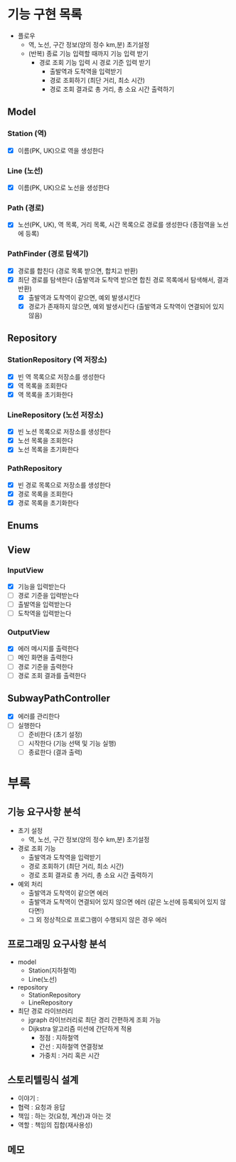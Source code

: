 # 기능 구현 목록

- 플로우
    - 역, 노선, 구간 정보(양의 정수 km,분) 초기설정
    - (반복) 종료 기능 입력할 때까지 기능 입력 받기
        - 경로 조회 기능 입력 시 경로 기준 입력 받기
            - 출발역과 도착역을 입력받기
            - 경로 조회하기 (최단 거리, 최소 시간)
            - 경로 조회 결과로 총 거리, 총 소요 시간 출력하기

## Model

### Station (역)

- [x] 이름(PK, UK)으로 역을 생성한다

### Line (노선)

- [x] 이름(PK, UK)으로 노선을 생성한다

### Path (경로)

- [x] 노선(PK, UK), 역 목록, 거리 목록, 시간 목록으로 경로를 생성한다 (종점역을 노선에 등록)

### PathFinder (경로 탐색기)

- [x] 경로를 합친다 (경로 목록 받으면, 합치고 반환)
- [x] 최단 경로를 탐색한다 (출발역과 도착역 받으면 합친 경로 목록에서 탐색해서, 결과 반환)
    - [x] 출발역과 도착역이 같으면, 예외 발생시킨다
    - [x] 경로가 존재하지 않으면, 예외 발생시킨다 (출발역과 도착역이 연결되어 있지 않음)

## Repository

### StationRepository (역 저장소)

- [x] 빈 역 목록으로 저장소를 생성한다
- [x] 역 목록을 조회한다
- [x] 역 목록을 초기화한다

### LineRepository (노선 저장소)

- [x] 빈 노션 목록으로 저장소를 생성한다
- [x] 노선 목록을 조회한다
- [x] 노선 목록을 초기화한다

### PathRepository

- [x] 빈 경로 목록으로 저장소를 생성한다
- [x] 경로 목록을 조회한다
- [x] 경로 목록을 초기화한다

## Enums

## View

### InputView

- [x] 기능을 입력받는다
- [ ] 경로 기준을 입력받는다
- [ ] 출발역을 입력받는다
- [ ] 도착역을 입력받는다

### OutputView

- [x] 에러 메시지를 출력한다
- [ ] 메인 화면을 출력한다
- [ ] 경로 기준을 출력한다
- [ ] 경로 조회 결과를 출력한다

## SubwayPathController

- [x] 에러를 관리한다
- [ ] 실행한다
    - [ ] 준비한다 (초기 설정)
    - [ ] 시작한다 (기능 선택 및 기능 실행)
    - [ ] 종료한다 (결과 출력)

# 부록

## 기능 요구사항 분석

- 초기 설정
    - 역, 노선, 구간 정보(양의 정수 km,분) 초기설정
- 경로 조회 기능
    - 출발역과 도착역을 입력받기
    - 경로 조회하기 (최단 거리, 최소 시간)
    - 경로 조회 결과로 총 거리, 총 소요 시간 출력하기
- 예외 처리
    - 출발역과 도착역이 같으면 에러
    - 출발역과 도착역이 연결되어 있지 않으면 에러 (같은 노선에 등록되어 있지 않다면!)
    - 그 외 정상적으로 프로그램이 수행되지 않은 경우 에러

## 프로그래밍 요구사항 분석

- model
    - Station(지하철역)
    - Line(노선)
- repository
    - StationRepository
    - LineRepository
- 최단 경로 라이브러리
    - jgraph 라이브러리로 최단 경리 간편하게 조회 가능
    - Dijkstra 알고리즘 미션에 간단하게 적용
        - 정점 : 지하철역
        - 간선 : 지하철역 연결정보
        - 가중치 : 거리 혹은 시간

## 스토리텔링식 설계

- 이야기 :
- 협력 : 요청과 응답
- 책임 : 하는 것(요청, 계산)과 아는 것
- 역할 : 책임의 집합(재사용성)

## 메모
